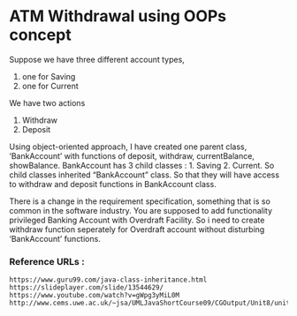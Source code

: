 # ATM Withdrawal using OOPs concept

Suppose we have three different account types, 
1. one for Saving 
2. one for Current

We have two actions 
1. Withdraw
2. Deposit

Using object-oriented approach, I have created one parent class, ‘BankAccount’ with functions of deposit, withdraw, currentBalance, showBalance. 
BankAccount has 3 child classes : 1. Saving 2. Current. So child classes inherited “BankAccount” class. So that they will have access to withdraw and deposit functions in BankAccount class.

There is a change in the requirement specification, something that is so common in the software industry. You are supposed to add functionality privileged Banking Account with Overdraft Facility. So i need to create withdraw function seperately for Overdraft account without disturbing ‘BankAccount’ functions.


### Reference URLs :

```
https://www.guru99.com/java-class-inheritance.html
https://slideplayer.com/slide/13544629/
https://www.youtube.com/watch?v=gWpg3yMiL0M
http://www.cems.uwe.ac.uk/~jsa/UMLJavaShortCourse09/CGOutput/Unit8/unit8(0809)/page_06.htm
```